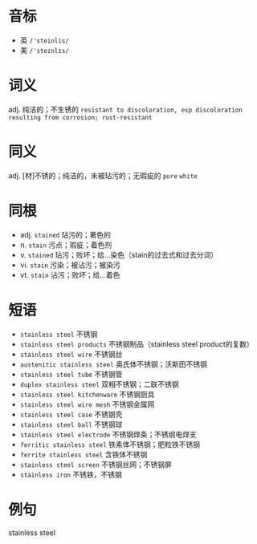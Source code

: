# 音标

- 英 `/'steinlis/`
- 美 `/ˈsteɪnlɪs/`

# 词义

adj. 纯洁的；不生锈的
`resistant to discoloration, esp discoloration resulting from corrosion; rust-resistant `

# 同义

adj. [材]不锈的；纯洁的，未被玷污的；无瑕疵的
`pure` `white`

# 同根

- adj. `stained` 玷污的；著色的
- n. `stain` 污点；瑕疵；着色剂
- v. `stained` 玷污；败坏；给…染色（stain的过去式和过去分词）
- vi. `stain` 污染；被沾污；被染污
- vt. `stain` 沾污；败坏；给…着色

# 短语

- `stainless steel` 不锈钢
- `stainless steel products` 不锈钢制品（stainless steel product的复数）
- `stainless steel wire` 不锈钢丝
- `austenitic stainless steel` 奥氏体不锈钢；沃斯田不锈钢
- `stainless steel tube` 不锈钢管
- `duplex stainless steel` 双相不锈钢；二联不锈钢
- `stainless steel kitchenware` 不锈钢厨具
- `stainless steel wire mesh` 不锈钢金属网
- `stainless steel case` 不锈钢壳
- `stainless steel ball` 不锈钢球
- `stainless steel electrode` 不锈钢焊条；不锈纲电焊支
- `ferritic stainless steel` 铁素体不锈钢；肥粒铁不锈钢
- `ferrite stainless steel` 含铁体不锈钢
- `stainless steel screen` 不锈钢丝网；不锈钢屏
- `stainless iron` 不锈铁，不锈钢

# 例句

stainless steel



